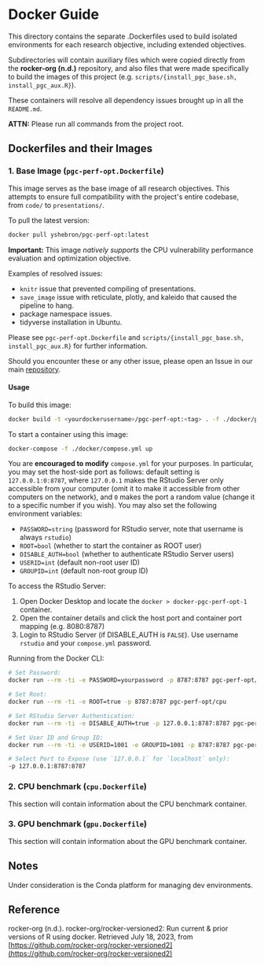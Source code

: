 # Docker Guide

This directory contains the separate .Dockerfiles used to build isolated
environments for each research objective, including extended objectives.

Subdirectories will contain auxiliary files which were copied directly from 
the **rocker-org (n.d.)** repository, and also files that were made specifically
to build the images of this project (e.g. `scripts/{install_pgc_base.sh, install_pgc_aux.R}`).

These containers will resolve all dependency issues brought up in all the `README.md`.

**ATTN:** Please run all commands from the project root.

## Dockerfiles and their Images

### 1. Base Image (`pgc-perf-opt.Dockerfile`)

This image serves as the base image of all research objectives. This attempts to ensure full
compatibility with the project's entire codebase, from `code/` to `presentations/`.

To pull the latest version:

```bash
docker pull yshebron/pgc-perf-opt:latest
```

**Important:** This image *natively supports* the CPU vulnerability performance evaluation and optimization objective.

Examples of resolved issues:

- `knitr` issue that prevented compiling of presentations.
- `save_image` issue with reticulate, plotly, and kaleido that caused the pipeline to hang.
- package namespace issues.
- tidyverse installation in Ubuntu.

Please see `pgc-perf-opt.Dockerfile` and `scripts/{install_pgc_base.sh, install_pgc_aux.R}` for further information.

Should you encounter these or any other issue, please open an Issue in our main
[repository](https://github.com/PGCInternship2023/pgc-perf-opt).

#### Usage

To build this image:

```bash
docker build -t <yourdockerusername>/pgc-perf-opt:<tag> . -f ./docker/pgc-perf-opt.Dockerfile
```

To start a container using this image:

```bash
docker-compose -f ./docker/compose.yml up
```

You are **encouraged to modify** `compose.yml` for your purposes. In particular, you may
set the host-side port as follows: default setting is `127.0.0.1:0:8787`, where `127.0.0.1` makes the RStudio Server
only accessible from your computer (omit it to make it accessible from other computers on the network), and `0` makes
the port a random value (change it to a specific number if you wish).
You may also set the following environment variables:

- `PASSWORD=string` (password for RStudio server, note that username is always `rstudio`)
- `ROOT=bool` (whether to start the container as ROOT user)
- `DISABLE_AUTH=bool` (whether to authenticate RStudio Server users)
- `USERID=int` (default non-root user ID)
- `GROUPID=int` (default non-root group ID)

To access the RStudio Server:

1. Open Docker Desktop and locate the `docker > docker-pgc-perf-opt-1` container.
2. Open the container details and click the host port and container port mapping (e.g. 8080:8787)
3. Login to RStudio Server (if DISABLE_AUTH is `FALSE`). Use username `rstudio` and your `compose.yml` password.

Running from the Docker CLI:

```bash
# Set Password:
docker run --rm -ti -e PASSWORD=yourpassword -p 8787:8787 pgc-perf-opt/cpu

# Set Root:
docker run --rm -ti -e ROOT=true -p 8787:8787 pgc-perf-opt/cpu

# Set RStudio Server Authentication:
docker run --rm -ti -e DISABLE_AUTH=true -p 127.0.0.1:8787:8787 pgc-perf-opt/cpu

# Set User ID and Group ID:
docker run --rm -ti -e USERID=1001 -e GROUPID=1001 -p 8787:8787 pgc-perf-opt/cpu

# Select Port to Expose (use `127.0.0.1` for `localhost` only):
-p 127.0.0.1:8787:8787
```

### 2. CPU benchmark (`cpu.Dockerfile`)

This section will contain information about the CPU benchmark container.

### 3. GPU benchmark (`gpu.Dockerfile`)

This section will contain information about the GPU benchmark container.

## Notes

Under consideration is the Conda platform for managing dev environments.

## Reference

rocker-org (n.d.). rocker-org/rocker-versioned2: Run current & prior versions of R using docker.
Retrieved July 18, 2023, from [https://github.com/rocker-org/rocker-versioned2](https://github.com/rocker-org/rocker-versioned2)

